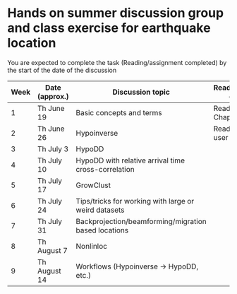 # Hands on summer discussion group and class exercise for earthquake location

You are expected to complete the task (Reading/assignment completed) by the start of the date of the discussion

| Week | Date (approx.) | Discussion topic | Reading/Assigment completed |
| --- | --- | --- | --- |
| 1   | Th June 19 | Basic concepts and terms |  Read Shearer Chapter 5 |
| 2   | Th June 26 | Hypoinverse | Read Hypoinverse user guide
| 3   | Th July 3 | HypoDD
| 4   | Th July 10 | HypoDD with relative arrival time cross-correlation
| 5   | Th July 17 | GrowClust
| 6   | Th July 24 | Tips/tricks for working with large or weird datasets
| 7   | Th July 31 | Backprojection/beamforming/migration based locations
| 8   | Th August 7 | Nonlinloc
| 9   | Th August 14 | Workflows (Hypoinverse -> HypoDD, etc.)
